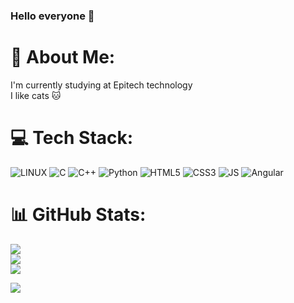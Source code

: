 ### Hello everyone 👋

# 💫 About Me:
I'm currently studying at Epitech technology<br>I like cats 🐱


# 💻 Tech Stack:
 ![LINUX](https://img.shields.io/badge/Linux-FCC624?style=for-the-badge&logo=linux&logoColor=black) ![C](https://img.shields.io/badge/c-%2300599C.svg?style=for-the-badge&logo=c&logoColor=white) ![C++](https://img.shields.io/badge/C%2B%2B-00599C?style=for-the-badge&logo=c%2B%2B&logoColor=white) ![Python](https://img.shields.io/badge/python-3670A0?style=for-the-badge&logo=python&logoColor=ffdd54) ![HTML5](https://img.shields.io/badge/html5-%23E34F26.svg?style=for-the-badge&logo=html5&logoColor=white) ![CSS3](https://img.shields.io/badge/css3-%231572B6.svg?style=for-the-badge&logo=css3&logoColor=white) ![JS](https://img.shields.io/badge/JavaScript-323330?style=for-the-badge&logo=javascript&logoColor=F7DF1E) ![Angular](https://img.shields.io/badge/Angular-DD0031?style=for-the-badge&logo=angular&logoColor=white)

# 📊 GitHub Stats:
![](https://github-readme-stats.vercel.app/api?username=amdjadouxx&theme=radical&hide_border=true&include_all_commits=true&count_private=true)<br/>
![](https://github-readme-streak-stats.herokuapp.com/?user=amdjadouxx&theme=radical&hide_border=true)<br/>
![](https://github-readme-stats.vercel.app/api/top-langs/?username=amdjadouxx&theme=radical&hide_border=true&include_all_commits=true&count_private=true&layout=compact)

[![](https://visitcount.itsvg.in/api?id=amdjadouxx&icon=1&color=0)](https://visitcount.itsvg.in)


<!-- Proudly created with GPRM ( https://gprm.itsvg.in ) -->

